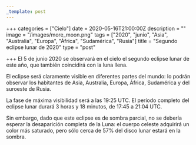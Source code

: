 ```yaml
---
_template: post
---
```



+++
categories = ["Cielo"]
date = 2020-05-16T21:00:00Z
description = ""
image = "/images/more_moon.png"
tags = ["2020", "junio", "Asia", "Australia", "Europa", "África", "Sudamérica", "Rusia"]
title = "Segundo eclipse lunar de 2020"
type = "post"

+++
El 5 de junio 2020 se observará en el cielo el segundo eclipse lunar de este año, que también coincidirá con la luna llena.  
  
El eclipse será claramente visible en diferentes partes del mundo: lo podrán observar los habitantes de Asia, Australia, Europa, África, Sudamérica y del suroeste de Rusia.  
  
La fase de máxima visibilidad será a las 19:25 UTC. El período completo del eclipse lunar durará 3 horas y 18 minutos, de 17:45 a 21:04 UTC.  
  
Sin embargo, dado que este eclipse es de sombra parcial, no se debería esperar la desaparición completa de la Luna: el cuerpo celeste adquirirá un color más saturado, pero sólo cerca de 57% del disco lunar estará en la sombra.
